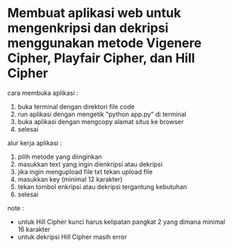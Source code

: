 # Membuat aplikasi web untuk mengenkripsi dan dekripsi menggunakan metode Vigenere Cipher, Playfair Cipher, dan Hill Cipher<br>

cara membuka aplikasi :<br>
1. buka terminal dengan direktori file code<br>
2. run aplikasi dengan mengetik "python app.py" di terminal<br>
3. buka aplikasi dengan mengcopy alamat situs ke browser<br>
4. selesai<br>
   
alur kerja aplikasi :<br>
1. pilih metode yang diinginkan<br>
2. masukkan text yang ingin dienkripsi atau dekripsi<br>
3. jika ingin mengupload file txt tekan upload file<br>
4. masukkan key (minimal 12 karakter)<br>
5. tekan tombol enkripsi atau dekripsi tergantung kebutuhan<br>
6. selesai<br>

note : 
- untuk Hill Cipher kunci harus kelipatan pangkat 2 yang dimana minimal 16 karakter<br>
- untuk dekripsi Hill Cipher masih error
